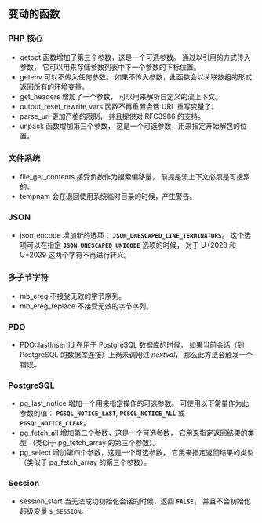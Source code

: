 变动的函数
----------

### PHP 核心

-   <span class="simpara"> <span class="function">getopt</span>
    函数增加了第三个参数，这是一个可选参数。 通过以引用的方式传入参数，
    它可以用来存储参数列表中下一个参数的下标位置。 </span>
-   <span class="simpara"> <span class="function">getenv</span>
    可以不传入任何参数。 如果不传入参数，此函数会以关联数组的形式
    返回所有的环境变量。 </span>
-   <span class="simpara"> <span class="function">get\_headers</span>
    增加了一个参数， 可以用来解析自定义的流上下文。 </span>
-   <span class="simpara"> <span
    class="function">output\_reset\_rewrite\_vars</span>
    函数不再重置会话 URL 重写变量了。 </span>
-   <span class="simpara"> <span class="function">parse\_url</span>
    更加严格的限制， 并且提供对 RFC3986 的支持。 </span>
-   <span class="simpara"> <span class="function">unpack</span>
    函数增加第三个参数， 这是一个可选参数，用来指定开始解包的位置。
    </span>

### 文件系统

-   <span class="simpara"> <span
    class="function">file\_get\_contents</span> 接受负数作为搜索偏移量，
    前提是流上下文必须是可搜索的。 </span>
-   <span class="simpara"> <span class="function">tempnam</span>
    会在退回使用系统临时目录的时候，产生警告。 </span>

### JSON

-   <span class="simpara"> <span class="function">json\_encode</span>
    增加新的选项： **`JSON_UNESCAPED_LINE_TERMINATORS`**。
    这个选项可以在指定 **`JSON_UNESCAPED_UNICODE`** 选项的时候， 对于
    U+2028 和 U+2029 这两个字符不再进行转义。 </span>

### 多子节字符

-   <span class="simpara"> <span class="function">mb\_ereg</span>
    不接受无效的字节序列。 </span>
-   <span class="simpara"> <span
    class="function">mb\_ereg\_replace</span> 不接受无效的字节序列。
    </span>

### PDO

-   <span class="simpara"> <span
    class="methodname">PDO::lastInsertId</span> 在用于 PostgreSQL
    数据库的时候， 如果当前会话（到 PostgreSQL
    的数据库连接）上尚未调用过 *nextval*， 那么此方法会触发一个错误。
    </span>

### PostgreSQL

-   <span class="simpara"> <span
    class="function">pg\_last\_notice</span>
    增加一个用来指定操作的可选参数。 可使用以下常量作为此参数的值：
    **`PGSQL_NOTICE_LAST`**, **`PGSQL_NOTICE_ALL`** 或
    **`PGSQL_NOTICE_CLEAR`**。 </span>
-   <span class="simpara"> <span class="function">pg\_fetch\_all</span>
    增加第二个参数，这是一个可选参数， 它用来指定返回结果的类型 （类似于
    <span class="function">pg\_fetch\_array</span> 的第三个参数）。
    </span>
-   <span class="simpara"> <span class="function">pg\_select</span>
    增加第四个参数，这是一个可选参数， 它用来指定返回结果的类型 （类似于
    <span class="function">pg\_fetch\_array</span> 的第三个参数）。
    </span>

### Session

-   <span class="simpara"> <span class="function">session\_start</span>
    当无法成功初始化会话的时候，返回 **`FALSE`**，
    并且不会初始化超级变量 `$_SESSION`。 </span>
